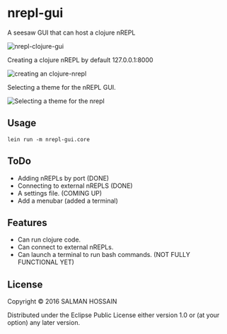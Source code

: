# nrepl-gui

A seesaw GUI that can host a clojure nREPL

![nrepl-clojure-gui](http://imgur.com/k3FCtL0l.png)

Creating a clojure nREPL by default 127.0.0.1:8000

![creating an clojure-nrepl](http://imgur.com/kNGntCll.png)

Selecting a theme for the nREPL GUI. 

![Selecting a theme for the nrepl](http://imgur.com/FzvAhBvl.png)

## Usage

    lein run -m nrepl-gui.core
    
## ToDo

- Adding nREPLs by port (DONE)
- Connecting to external nREPLS (DONE)  
- A settings file. (COMING UP)
- Add a menubar (added a terminal)

## Features 

- Can run clojure code.
- Can connect to external nREPLs.
- Can launch a terminal to run bash commands. (NOT FULLY FUNCTIONAL YET)

## License

Copyright © 2016 SALMAN HOSSAIN

Distributed under the Eclipse Public License either version 1.0 or (at
your option) any later version.


